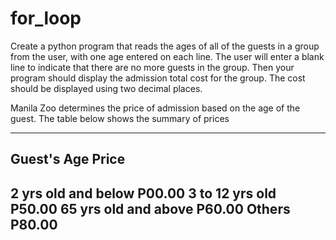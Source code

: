 # for_loop
Create a python program that reads the ages of all of the guests in a group from the user, with one age entered on each line. The user will enter a blank line to indicate that there are no more guests in the group. Then your program should display the admission total cost for the group. The cost should be displayed using two decimal places.

Manila Zoo determines the price of admission based on the age of the guest.
The table below shows the summary of prices 

-------------------------------------
Guest's Age                   Price
-------------------------------------
2 yrs old and below     P00.00
3 to 12 yrs old              P50.00
65 yrs old and above   P60.00
Others                           P80.00
-------------------------------------
